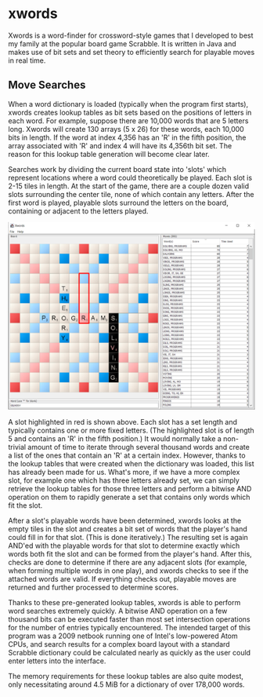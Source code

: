 # xwords
Xwords is a word-finder for crossword-style games that I developed to best my
family at the popular board game Scrabble.  It is written in Java and makes use
of bit sets and set theory to efficiently search for playable moves in real
time.

## Move Searches
When a word dictionary is loaded (typically when the program first starts),
xwords creates lookup tables as bit sets based on the positions of letters in
each word.  For example, suppose there are 10,000 words that are 5 letters
long.  Xwords will create 130 arrays (5 x 26) for these words, each 10,000 bits
in length.  If the word at index 4,356 has an 'R' in the fifth position, the
array associated with 'R' and index 4 will have its 4,356th bit set.  The
reason for this lookup table generation will become clear later.

Searches work by dividing the current board state into 'slots' which represent
locations where a word could theoretically be played.  Each slot is 2-15 tiles
in length.  At the start of the game, there are a couple dozen valid slots
surrounding the center tile, none of which contain any letters.  After the
first word is played, playable slots surround the letters on the board,
containing or adjacent to the letters played.

![Example of a slot, highlighted](/xwords-slot.png)

A slot highlighted in red is shown above.  Each slot has a set length and
typically contains one or more fixed letters.  (The highlighted slot is of
length 5 and contains an 'R' in the fifth position.)  It would normally take a
non-trivial amount of time to iterate through several thousand words and create
a list of the ones that contain an 'R' at a certain index.  However, thanks to
the lookup tables that were created when the dictionary was loaded, this list
has already been made for us.  What's more, if we have a more complex slot, for
example one which has three letters already set, we can simply retrieve the
lookup tables for those three letters and perform a bitwise AND operation on
them to rapidly generate a set that contains only words which fit the slot.

After a slot's playable words have been determined, xwords looks at the empty
tiles in the slot and creates a bit set of words that the player's hand could
fill in for that slot.  (This is done iteratively.)  The resulting set is again
AND'ed with the playable words for that slot to determine exactly which words
both fit the slot and can be formed from the player's hand.  After this, checks
are done to determine if there are any adjacent slots (for example, when
forming multiple words in one play), and xwords checks to see if the attached
words are valid.  If everything checks out, playable moves are returned and
further processed to determine scores.

Thanks to these pre-generated lookup tables, xwords is able to perform word
searches extremely quickly.  A bitwise AND operation on a few thousand bits can
be executed faster than most set intersection operations for the number of
entries typically encountered.  The intended target of this program was a 2009
netbook running one of Intel's low-powered Atom CPUs, and search results for
a complex board layout with a standard Scrabble dictionary could be calculated
nearly as quickly as the user could enter letters into the interface.

The memory requirements for these lookup tables are also quite modest, only
necessitating around 4.5 MiB for a dictionary of over 178,000 words.
